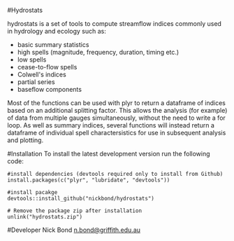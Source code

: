 #Hydrostats

 hydrostats is a set of tools to compute streamflow indices commonly used in hydrology and ecology such as:
- basic summary statistics
- high spells (magnitude, frequency, duration, timing etc.)
- low spells
- cease-to-flow spells
- Colwell's indices
- partial series
- baseflow components

	
Most of the functions can be used with plyr to return a dataframe of indices based on an additional splitting factor. This allows the analysis (for example) of data from multiple gauges simultaneously, without the need to write a for loop. As well as summary indices, several functions will instead return a dataframe of individual spell charactersistics for use in subsequent analysis and plotting.

#Installation
To install the latest development version run the following code: 

	#install dependencies (devtools required only to install from Github)
	install.packages(c("plyr", "lubridate", "devtools"))

	#install pacakge
	devtools::install_github("nickbond/hydrostats")

	# Remove the package zip after installation
	unlink("hydrostats.zip")


#Developer
Nick Bond n.bond@griffith.edu.au